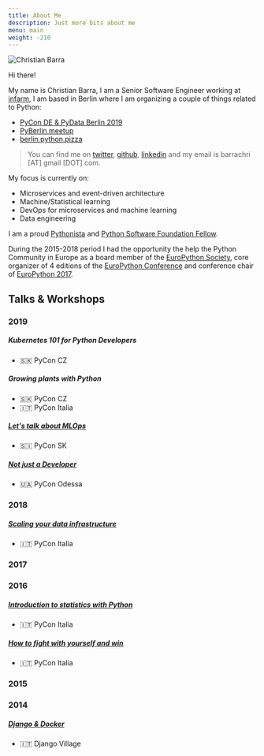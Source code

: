 ```yaml
---
title: About Me
description: Just more bits about me
menu: main
weight: -210
---
```


![Christian Barra](/images/me_bw.jpg "Christian Barra")

Hi there!

My name is Christian Barra, I am a Senior Software Engineer working at [infarm](https://www.infarm.com), I am based in Berlin where I am organizing a couple of things related to Python:

- [PyCon DE & PyData Berlin 2019](https://de.pycon.org/ "PyCon DE & PyData Berlin 2019")
- [PyBerlin meetup](https://www.meetup.com/PyBerlin/ "PyBerlin")
- [berlin.python.pizza](https://berlin.python.pizza/ "Berlin Python Pizza")

> You can find me on [twitter](https://twitter.com/christianbarra), [github](https://github.com/barrachri/), [linkedin](https://www.linkedin.com/in/christianbarra/) and my email is barrachri [AT] gmail [DOT] com.

My focus is currently on:

- Microservices and event-driven architecture
- Machine/Statistical learning
- DevOps for microservices and machine learning
- Data engineering

I am a proud [Pythonista](https://en.wiktionary.org/wiki/Pythonista "Pythonista") and [Python Software Foundation Fellow](http://pyfound.blogspot.com/2018/06/ "Python Fellow").

During the 2015-2018 period I had the opportunity the help the Python Community in Europe as a board member of the [EuroPython Society](http://www.europython-society.org/about "EuroPython Society"), core organizer of 4 editions of the [EuroPython Conference](https://www.europython.eu "EuroPython Conference") and conference chair of [EuroPython 2017](https://ep2017.europython.eu/ "EuroPython 2017").

## Talks & Workshops

### 2019

##### Kubernetes 101 for Python Developers

- 🇸🇰 PyCon CZ

##### Growing plants with Python

- 🇸🇰 PyCon CZ
- 🇮🇹 PyCon Italia

##### [Let's talk about MLOps](https://github.com/barrachri/Talks/tree/master/mlops)

- 🇸🇮 PyCon SK

##### [Not just a Developer](http://www.google.com)

- 🇺🇦 PyCon Odessa

### 2018

##### [Scaling your data infrastructure](https://speakerdeck.com/barrachri/scaling-your-data-infrastructure)

- 🇮🇹 PyCon Italia

### 2017

### 2016

##### [Introduction to statistics with Python](https://speakerdeck.com/barrachri/introduction-to-statistics-with-python)

- 🇮🇹 PyCon Italia

##### [How to fight with yourself and win](https://speakerdeck.com/barrachri/how-to-fight-with-yourself-and-win)

- 🇮🇹 PyCon Italia

### 2015

### 2014

##### [Django & Docker](https://speakerdeck.com/barrachri/django-and-docker)

- 🇮🇹 Django Village
